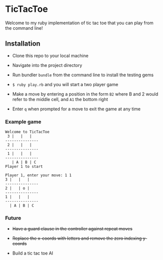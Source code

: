 # TicTacToe #

Welcome to my ruby implementation of tic tac toe that you can play from the command line!

## Installation ##

* Clone this repo to your local machine

* Navigate into the project directory

* Run bundler ```bundle``` from the command line to install the testing gems

* ```$ ruby play.rb``` and you will start a two player game

* Make a move by entering a position in the form ```B2``` where B and 2 would refer to the middle cell, and ```A1``` the bottom right

* Enter ```q``` when prompted for a move to exit the game at any time

### Example game ####

```
Welcome to TicTacToe
 3 |   |   |  
---------------
 2 |   |   |  
---------------
 1 |   |   |  
---------------
   | A | B | C
Player 1 to start
```
```
Player 1, enter your move: 1 1
3 |   |   |  
---------------
2 |   | o |  
---------------
1 |   |   |  
---------------
  | A | B | C
```

### Future ###

* ~~Have a guard clause in the controller against repeat moves~~

* ~~Replace the x-coords with letters and remove the zero indexing y-coords~~

* Build a tic tac toe AI
